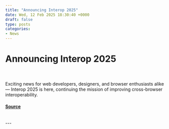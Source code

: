 ```yaml
---
title: "Announcing Interop 2025"
date: Wed, 12 Feb 2025 18:30:40 +0000
draft: false
type: posts
categories: 
- News
---
```

# Announcing Interop 2025

<br/>

<br/>
Exciting news for web developers, designers, and browser enthusiasts alike — Interop 2025 is here, continuing the mission of improving cross-browser interoperability.

#### [Source](https://webkit.org/blog/16458/announcing-interop-2025/)

<br/>
---
